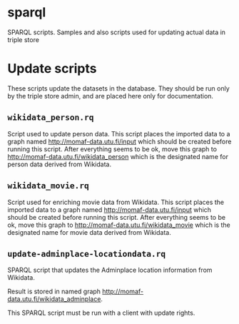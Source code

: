 # sparql
SPARQL scripts. Samples and also scripts used for updating actual data in triple store


# Update scripts

These scripts update the datasets in the database. They should be run only by the triple store admin, and are placed here only for documentation.

## `wikidata_person.rq`

Script used to update person data. This script places the imported
data to a graph named <http://momaf-data.utu.fi/input> which should be
created before running this script. After everything seems to be ok,
move this graph to <http://momaf-data.utu.fi/wikidata_person> which is
the designated name for person data derived from Wikidata.

## `wikidata_movie.rq`

Script used for enriching movie data from Wikidata. This script places
the imported data to a graph named <http://momaf-data.utu.fi/input>
which should be created before running this script. After everything
seems to be ok, move this graph to
<http://momaf-data.utu.fi/wikidata_movie> which is the designated name
for movie data derived from Wikidata.

## `update-adminplace-locationdata.rq`

SPARQL script that updates the Adminplace location information from Wikidata.

Result is stored in named graph <http://momaf-data.utu.fi/wikidata_adminplace>.

This SPARQL script must be run with a client with update rights.

